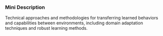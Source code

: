 ### Mini Description

Technical approaches and methodologies for transferring learned behaviors and capabilities between environments, including domain adaptation techniques and robust learning methods.
